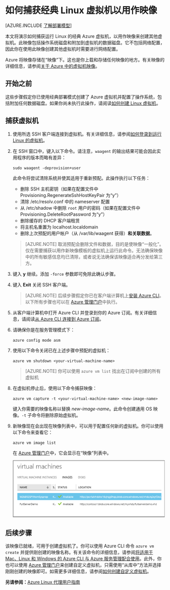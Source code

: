<properties
	pageTitle="捕获 Linux VM 的映像 | Azure"
	description="了解如何使用经典部署模型捕获基于 Linux 的 Azure 虚拟机 (VM) 的映像。"
	services="virtual-machines-linux"
	documentationCenter=""
	authors="iainfoulds"
	manager="timlt"
	editor="tysonn"
	tags="azure-service-management"/>

<tags
	ms.service="virtual-machines-linux"
	ms.date="01/22/2016"
	wacn.date="03/28/2016"/>


# 如何捕获经典 Linux 虚拟机以用作映像

[AZURE.INCLUDE [了解部署模型](../includes/learn-about-deployment-models-classic-include.md)]

本文将演示如何捕获运行 Linux 的经典 Azure 虚拟机，以用作映像来创建其他虚拟机。此映像包括操作系统磁盘和附加到虚拟机的数据磁盘。它不包括网络配置，因此你在使用此映像创建其他虚拟机时需要进行网络配置。

Azure 将映像存储在“映像”下。这也是你上载和存储任何映像的地方。有关映像的详细信息，请参阅[关于 Azure 中的虚拟机映像][]。

## 开始之前

这些步骤假定你已使用经典部署模式创建了 Azure 虚拟机并配置了操作系统，包括附加任何数据磁盘。如果你尚未执行此操作，请阅读[如何创建 Linux 虚拟机][]。


## 捕获虚拟机

1. 使用所选 SSH 客户端连接到虚拟机。有关详细信息，请参阅[如何登录到运行 Linux 的虚拟机][]。

2. 在 SSH 窗口中，键入以下命令。请注意，`waagent` 的输出结果可能会因此实用程序的版本而略有差异：

	`sudo waagent -deprovision+user`

	此命令将尝试清除系统并使其适用于重新预配。此操作执行以下任务：

	- 删除 SSH 主机密钥（如果在配置文件中 Provisioning.RegenerateSshHostKeyPair 为“y”）
	- 清除 /etc/resolv.conf 中的 nameserver 配置
	- 从 /etc/shadow 中删除 `root` 用户的密码（如果在配置文件中 Provisioning.DeleteRootPassword 为“y”）
	- 删除缓存的 DHCP 客户端租赁
	- 将主机名重置为 localhost.localdomain
	- 删除上次预配的用户帐户（从 /var/lib/waagent 获得）**和关联数据**。

	>[AZURE.NOTE] 取消预配会删除文件和数据，目的是使映像“一般化”。仅在需要捕获以用作新映像模板的虚拟机上运行此命令。无法确保映像中的所有敏感信息均已清除，或者说无法确保该映像适合再分发给第三方。


3. 键入 **y** 继续。添加 `-force` 参数即可免除此确认步骤。

4. 键入 **Exit** 关闭 SSH 客户端。


	>[AZURE.NOTE] 后续步骤假定你已在客户端计算机上[安装 Azure CLI](/documentation/articles/xplat-cli-install)。以下所有步骤也可以在 [Azure 管理门户][]中执行。

5. 从客户端计算机中打开 Azure CLI 并登录到你的 Azure 订阅。有关详细信息，请阅读[从 Azure CLI 连接到 Azure 订阅](/documentation/articles/xplat-cli-connect)。

6. 请确保你是在服务管理模式下：

	`azure config mode asm`

7. 使用以下命令关闭已在上述步骤中预配的虚拟机：

	`azure vm shutdown <your-virtual-machine-name>`

	>[AZURE.NOTE] 你可以使用 `azure vm list` 找出在订阅中创建的所有虚拟机

8. 在虚拟机停止后，使用以下命令捕获映像：

	`azure vm capture -t <your-virtual-machine-name> <new-image-name>`

	键入你需要的映像名称以替换 _new-image-name_。此命令创建通用 OS 映像。`-t` 子命令将删除原始虚拟机。

9.	新映像现在会出现在映像列表中，可以用于配置任何新的虚拟机。你可以使用以下命令来查看它：

	`azure vm image list`

	在 [Azure 管理门户][]中，它会显示在“映像”列表中。

	![成功捕获映像](./media/virtual-machines-linux-classic-capture-image/VMCapturedImageAvailable.png)


## 后续步骤
该映像已就绪，可用于创建虚拟机了。你可以使用 Azure CLI 命令 `azure vm create` 并提供刚创建的映像名称。有关该命令的详细信息，请参阅[将适用于 Mac、Linux 和 Windows 的 Azure CLI 与 Azure 服务管理配合使用](/documentation/articles/virtual-machines-command-line-tools)。此外，你也可以使用 [Azure 管理门户][]来创建自定义虚拟机，只需使用“从库中”方法并选择刚刚创建的映像即可。如需更多详细信息，请参阅[如何创建自定义虚拟机][]。

**另请参阅：**[Azure Linux 代理用户指南](/documentation/articles/virtual-machines-linux-agent-user-guide)

[Azure 管理门户]: http://manage.windowsazure.cn
[如何登录到运行 Linux 的虚拟机]: /documentation/articles/virtual-machines-linux-classic-log-on
[关于 Azure 中的虚拟机映像]: /documentation/articles/virtual-machines-linux-classic-about-images
[如何创建自定义虚拟机]: /documentation/articles/virtual-machines-linux-classic-create-custom
[How to Attach a Data Disk to a Virtual Machine]: /documentation/articles/virtual-machines-linux-classic-attach-disk
[如何创建 Linux 虚拟机]: /documentation/articles/virtual-machines-linux-classic-create-custom

<!---HONumber=Mooncake_0321_2016-->